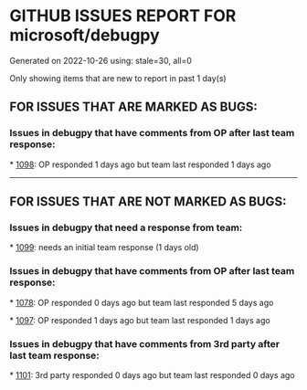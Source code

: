 
# GITHUB ISSUES REPORT FOR microsoft/debugpy


Generated on 2022-10-26 using: stale=30, all=0


Only showing items that are new to report in past 1 day(s)


## FOR ISSUES THAT ARE MARKED AS BUGS:


### Issues in debugpy that have comments from OP after last team response:


\* [1098](https://github.com/microsoft/debugpy/issues/1098 "Pytest with Django in Docker breaks on exceptions but not breakpoints"): OP responded 1 days ago but team last responded 1 days ago

---

## FOR ISSUES THAT ARE NOT MARKED AS BUGS:


### Issues in debugpy that need a response from team:


\* [1099](https://github.com/microsoft/debugpy/issues/1099 "PEP657 Column position of raised exceptions"): needs an initial team response (1 days old)

### Issues in debugpy that have comments from OP after last team response:


\* [1078](https://github.com/microsoft/debugpy/issues/1078 "When getting the repr of a pandas dataframe in the repl, don't do any customization to avoid getting a big output."): OP responded 0 days ago but team last responded 5 days ago

\* [1097](https://github.com/microsoft/debugpy/issues/1097 "debugpy.configure(python=) is not properly documented"): OP responded 1 days ago but team last responded 1 days ago

### Issues in debugpy that have comments from 3rd party after last team response:


\* [1101](https://github.com/microsoft/debugpy/issues/1101 "Improve inline breakpoint experience to be similar to TypeScript's  "): 3rd party responded 0 days ago but team last responded 0 days ago
